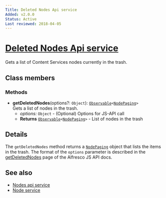```yaml
---
Title: Deleted Nodes Api service
Added: v2.0.0
Status: Active
Last reviewed: 2018-04-05
---
```


# [Deleted Nodes Api service](../../../lib/core/services/deleted-nodes-api.service.ts "Defined in deleted-nodes-api.service.ts")

Gets a list of Content Services nodes currently in the trash.

## Class members

### Methods

*   **getDeletedNodes**(options?: `Object`): [`Observable`](http://reactivex.io/documentation/observable.html)`<`[`NodePaging`](https://github.com/Alfresco/alfresco-js-api/blob/develop/src/api/content-rest-api/docs/NodePaging.md)`>`<br/>
    Gets a list of nodes in the trash.
    *   *options:* `Object`  - (Optional) Options for JS-API call
    *   **Returns** [`Observable`](http://reactivex.io/documentation/observable.html)`<`[`NodePaging`](https://github.com/Alfresco/alfresco-js-api/blob/develop/src/api/content-rest-api/docs/NodePaging.md)`>` - List of nodes in the trash

## Details

The `getDeletedNodes` method returns a [`NodePaging`](https://github.com/Alfresco/alfresco-js-api/blob/develop/src/api/content-rest-api/docs/NodePaging.md) object that lists
the items in the trash. The format of the `options` parameter is
described in the [getDeletedNodes](https://github.com/Alfresco/alfresco-js-api/blob/master/src/alfresco-core-rest-api/docs/NodesApi.md#getDeletedNodes)
page of the Alfresco JS API docs.

## See also

*   [Nodes api service](nodes-api.service.md)
*   [Node service](node.service.md)
